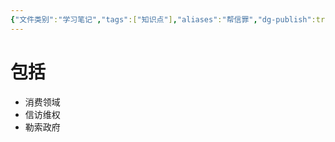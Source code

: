 ```yaml
---
{"文件类别":"学习笔记","tags":["知识点"],"aliases":"帮信罪","dg-publish":true,"permalink":"/学习笔记/知识点cheese/帮助信息网络犯罪活动罪/","dgPassFrontmatter":true}
---
```


# 包括
- 消费领域
- 信访维权
- 勒索政府